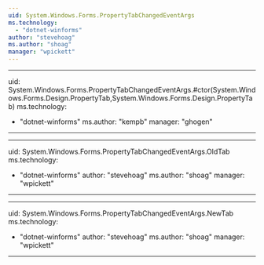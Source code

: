 ```yaml
---
uid: System.Windows.Forms.PropertyTabChangedEventArgs
ms.technology: 
  - "dotnet-winforms"
author: "stevehoag"
ms.author: "shoag"
manager: "wpickett"
---
```


---
uid: System.Windows.Forms.PropertyTabChangedEventArgs.#ctor(System.Windows.Forms.Design.PropertyTab,System.Windows.Forms.Design.PropertyTab)
ms.technology: 
  - "dotnet-winforms"
ms.author: "kempb"
manager: "ghogen"
---

---
uid: System.Windows.Forms.PropertyTabChangedEventArgs.OldTab
ms.technology: 
  - "dotnet-winforms"
author: "stevehoag"
ms.author: "shoag"
manager: "wpickett"
---

---
uid: System.Windows.Forms.PropertyTabChangedEventArgs.NewTab
ms.technology: 
  - "dotnet-winforms"
author: "stevehoag"
ms.author: "shoag"
manager: "wpickett"
---
